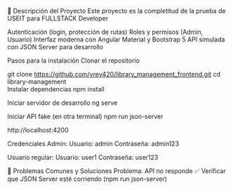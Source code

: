 🌟 Descripción del Proyecto
Este proyecto es la completitud de la prueba de USEIT para FULLSTACK Developer

Autenticación (login, protección de rutas)
Roles y permisos (Admin, Usuario)
Interfaz moderna con Angular Material y Bootstrap 5
API simulada con JSON Server para desarrollo




Pasos para la instalación
Clonar el repositorio


git clone https://github.com/yrey420/library_management_frontend.git
cd library-management   
Instalar dependencias
npm install



Iniciar servidor de desarrollo
ng serve

Iniciar API fake (en otra terminal)
npm run json-server



http://localhost:4200

Credenciales
Admin:
Usuario: admin
Contraseña: admin123



Usuario regular:
Usuario: user1
Contraseña: user123


🛑 Problemas Comunes y Soluciones
Problema: API no responde
✅ Verificar que JSON Server esté corriendo (npm run json-server)


